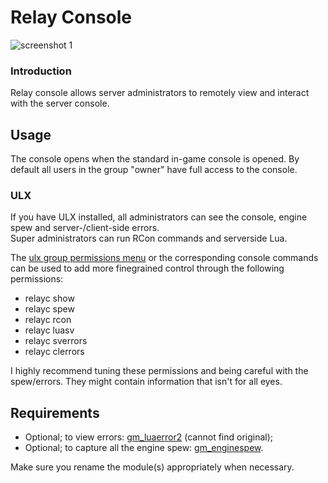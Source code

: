 # Relay Console
![screenshot 1](http://www.vercas.com/wp-content/uploads/2014/01/Relay-Console-1.png "screenshot 1")

### Introduction
Relay console allows server administrators to remotely view and interact with the server console.

## Usage

The console opens when the standard in-game console is opened. By default all users in the group "owner" have full access to the console.  

### ULX
If you have ULX installed, all administrators can see the console, engine spew and server-/client-side errors.  
Super administrators can run RCon commands and serverside Lua.  

The [ulx group permissions menu](https://hostr.co/spJgT4MnCrbg) or the corresponding console commands can be used to add more finegrained control through the following permissions:  
- relayc show
- relayc spew
- relayc rcon
- relayc luasv
- relayc sverrors
- relayc clerrors

I highly recommend tuning these permissions and being careful with the spew/errors. They might contain information that isn't for all eyes.

## Requirements
- Optional; to view errors: [gm_luaerror2](http://s.vercas.com/hdqvx) (cannot find original);
- Optional; to capture all the engine spew: [gm_enginespew](http://christopherthorne.googlecode.com/svn/trunk/gm_enginespew/Release/).

Make sure you rename the module(s) appropriately when necessary.
